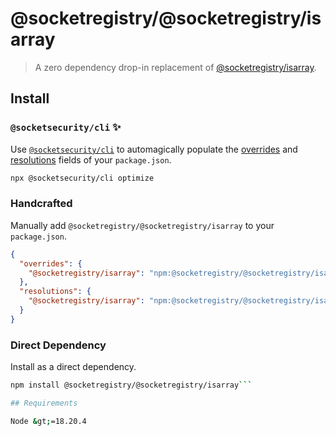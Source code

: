 # @socketregistry/@socketregistry/isarray

> A zero dependency drop-in replacement of
> [@socketregistry/isarray](https://www.npmjs.com/package/@socketregistry/isarray).

## Install

### `@socketsecurity/cli` :sparkles:

Use [`@socketsecurity/cli`](https://www.npmjs.com/package/@socketsecurity/cli)
to automagically populate the
[overrides](https://docs.npmjs.com/cli/v9/configuring-npm/package-json#overrides)
and [resolutions](https://yarnpkg.com/configuration/manifest#resolutions) fields
of your `package.json`.

```sh
npx @socketsecurity/cli optimize
```

### Handcrafted

Manually add `@socketregistry/@socketregistry/isarray` to your `package.json`.

```json
{
  "overrides": {
    "@socketregistry/isarray": "npm:@socketregistry/@socketregistry/isarray@^1"
  },
  "resolutions": {
    "@socketregistry/isarray": "npm:@socketregistry/@socketregistry/isarray@^1"
  }
}
```

### Direct Dependency

Install as a direct dependency.

````sh
npm install @socketregistry/@socketregistry/isarray```

## Requirements

Node &gt;=18.20.4
````
